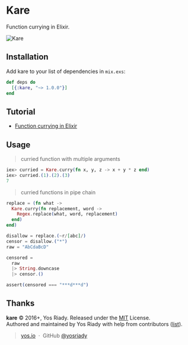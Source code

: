 # Kare

Function currying in Elixir.

![Kare](http://i.imgur.com/KWquSBD.jpg)

## Installation

Add kare to your list of dependencies in `mix.exs`:
```elixir
def deps do
  [{:kare, "~> 1.0.0"}]
end
```

## Tutorial
- [Function currying in Elixir](http://blog.patrikstorm.com/function-currying-in-elixir)

## Usage

> curried function with multiple arguments

```elixir
iex> curried = Kare.curry(fn x, y, z -> x + y * z end)
iex> curried.(1).(2).(3)
7
```

> curried functions in pipe chain

```elixir
replace = (fn what ->
  Kare.curry(fn replacement, word ->
    Regex.replace(what, word, replacement)
  end)
end)

disallow = replace.(~r/[abc]/)
censor = disallow.("*")
raw = "AbCdaBcD"

censored =
  raw
  |> String.downcase
  |> censor.()

assert(censored === "***d***d")
```

## Thanks

**kare** © 2016+, Yos Riady. Released under the [MIT] License.<br>
Authored and maintained by Yos Riady with help from contributors ([list][contributors]).

> [yos.io](http://yos.io) &nbsp;&middot;&nbsp;
> GitHub [@yosriady](https://github.com/yosriady)

[MIT]: http://mit-license.org/
[contributors]: http://github.com/yosriady/kare/contributors

